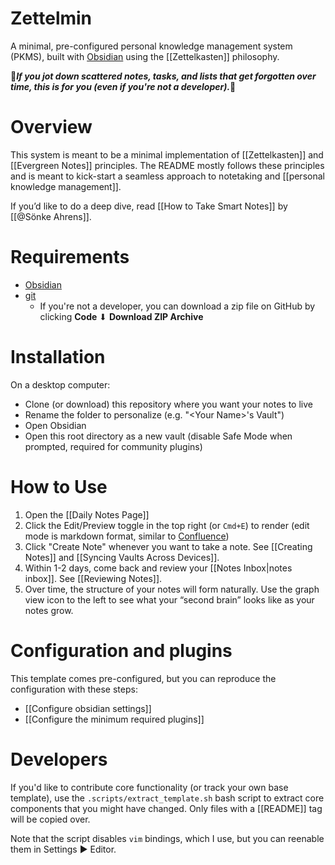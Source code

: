 # Zettelmin
A minimal, pre-configured personal knowledge management system (PKMS), built with [Obsidian](https://obsidian.md/) using the [[Zettelkasten]] philosophy.

🌟**_If you jot down scattered notes, tasks, and lists that get forgotten over time, this is for you (even if you're not a developer)._**🌟

# Overview
This system is meant to be a minimal implementation of [[Zettelkasten]] and [[Evergreen Notes]] principles. The README mostly follows these principles and is meant to kick-start a seamless approach to notetaking and [[personal knowledge management]].

If you’d like to do a deep dive, read  [[How to Take Smart Notes]] by [[@Sönke Ahrens]].

# Requirements
- [Obsidian](https://obsidian.md/)
- [git](https://git-scm.com/)
	- If you're not a developer, you can download a zip file on GitHub by clicking **Code** ⬇ **Download ZIP Archive**

# Installation
On a desktop computer:
- Clone (or download) this repository where you want your notes to live
- Rename the folder to personalize (e.g. "\<Your Name\>'s Vault")
- Open Obsidian
- Open this root directory as a new vault (disable Safe Mode when prompted, required for community plugins)

# How to Use
1. Open the [[Daily Notes Page]]
2. Click the Edit/Preview toggle in the top right (or `Cmd+E`) to render (edit mode is markdown format, similar to [Confluence](https://confluence.atlassian.com/))
3. Click "Create Note" whenever you want to take a note. See [[Creating Notes]] and [[Syncing Vaults Across Devices]].
4. Within 1-2 days, come back and review your [[Notes Inbox|notes inbox]]. See [[Reviewing Notes]].
5. Over time, the structure of your notes will form naturally. Use the graph view icon to the left to see what your “second brain” looks like as your notes grow.

# Configuration and plugins
This template comes pre-configured, but you can reproduce the configuration with these steps:
- [[Configure obsidian settings]]
- [[Configure the minimum required plugins]]

# Developers
If you'd like to contribute core functionality (or track your own base template), use the `.scripts/extract_template.sh` bash script to extract core components that you might have changed. Only files with a [[README]] tag will be copied over.

Note that the script disables `vim` bindings, which I use, but you can reenable them in Settings ▶ Editor.